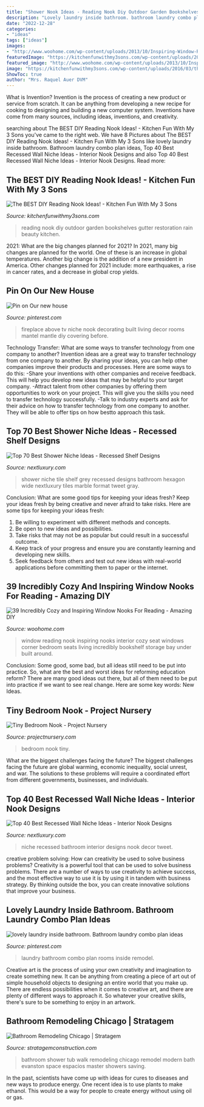 ```yaml
---
title: "Shower Nook Ideas - Reading Nook Diy Outdoor Garden Bookshelves Gutter Restoration Rain Beauty Kitchen"
description: "Lovely laundry inside bathroom. bathroom laundry combo plan ideas"
date: "2022-12-28"
categories:
- "ideas"
tags: ["ideas"]
images:
- "http://www.woohome.com/wp-content/uploads/2013/10/Inspiring-Window-Reading-Nook-6-2.jpg"
featuredImage: "https://kitchenfunwithmy3sons.com/wp-content/uploads/2016/03/the-best-diy-reading-nook-ideas-for-kids-18.jpg"
featured_image: "http://www.woohome.com/wp-content/uploads/2013/10/Inspiring-Window-Reading-Nook-6-2.jpg"
image: "https://kitchenfunwithmy3sons.com/wp-content/uploads/2016/03/the-best-diy-reading-nook-ideas-for-kids-18.jpg"
ShowToc: true
author: "Mrs. Raquel Auer DVM"
---
```



What is Invention?
Invention is the process of creating a new product or service from scratch. It can be anything from developing a new recipe for cooking to designing and building a new computer system. Inventions have come from many sources, including ideas, inventions, and creativity.

	

		
searching about The BEST DIY Reading Nook Ideas! - Kitchen Fun With My 3 Sons you've came to the right web. We have 8 Pictures about The BEST DIY Reading Nook Ideas! - Kitchen Fun With My 3 Sons like lovely laundry inside bathroom. Bathroom laundry combo plan ideas, Top 40 Best Recessed Wall Niche Ideas - Interior Nook Designs and also Top 40 Best Recessed Wall Niche Ideas - Interior Nook Designs. Read more:
		
    
## The BEST DIY Reading Nook Ideas! - Kitchen Fun With My 3 Sons

<img loading=lazy src="https://kitchenfunwithmy3sons.com/wp-content/uploads/2016/03/the-best-diy-reading-nook-ideas-for-kids-18.jpg" onerror="this.onerror=null;this.src='https://tse1.mm.bing.net/th?id=OIP.Dc78fvRKG2obTiwWTqBW8wHaJ4&amp;pid=15.1';" alt="The BEST DIY Reading Nook Ideas! - Kitchen Fun With My 3 Sons">

_Source: kitchenfunwithmy3sons.com_

>reading nook diy outdoor garden bookshelves gutter restoration rain beauty kitchen. 

	

2021: What are the big changes planned for 2021?
In 2021, many big changes are planned for the world. One of these is an increase in global temperatures. Another big change is the addition of a new president in America. Other changes planned for 2021 include: more earthquakes, a rise in cancer rates, and a decrease in global crop yields.

    
## Pin On Our New House

<img loading=lazy src="https://i.pinimg.com/736x/6c/f5/89/6cf589b09845ee334402b9623cbb4a8e.jpg" onerror="this.onerror=null;this.src='https://tse4.mm.bing.net/th?id=OIP.dv0PicaJdbt3jjuTReI_4wHaJ3&amp;pid=15.1';" alt="Pin on Our new house">

_Source: pinterest.com_

>fireplace above tv niche nook decorating built living decor rooms mantel mantle diy covering before. 

	

Technology Transfer: What are some ways to transfer technology from one company to another?
Invention ideas are a great way to transfer technology from one company to another. By sharing your ideas, you can help other companies improve their products and processes. Here are some ways to do this: 
-Share your inventions with other companies and receive feedback. This will help you develop new ideas that may be helpful to your target company.
-Attract talent from other companies by offering them opportunities to work on your project. This will give you the skills you need to transfer technology successfully.
-Talk to industry experts and ask for their advice on how to transfer technology from one company to another. They will be able to offer tips on how bestto approach this task.

    
## Top 70 Best Shower Niche Ideas - Recessed Shelf Designs

<img loading=lazy src="http://nextluxury.com/wp-content/uploads/shower-niche-interior-ideas-hexagon-and-wide-format-grey-tiles.jpg" onerror="this.onerror=null;this.src='https://tse4.mm.bing.net/th?id=OIP.CZHASCg-CXVGj97FgH8YmQHaHS&amp;pid=15.1';" alt="Top 70 Best Shower Niche Ideas - Recessed Shelf Designs">

_Source: nextluxury.com_

>shower niche tile shelf grey recessed designs bathroom hexagon wide nextluxury tiles marble format tweet gray. 

	

Conclusion: What are some good tips for keeping your ideas fresh?
Keep your ideas fresh by being creative and never afraid to take risks. Here are some tips for keeping your ideas fresh:
1. Be willing to experiment with different methods and concepts.
2. Be open to new ideas and possibilities.
3. Take risks that may not be as popular but could result in a successful outcome. 
4. Keep track of your progress and ensure you are constantly learning and developing new skills. 
5. Seek feedback from others and test out new ideas with real-world applications before committing them to paper or the internet.

    
## 39 Incredibly Cozy And Inspiring Window Nooks For Reading - Amazing DIY

<img loading=lazy src="http://www.woohome.com/wp-content/uploads/2013/10/Inspiring-Window-Reading-Nook-6-2.jpg" onerror="this.onerror=null;this.src='https://tse3.mm.bing.net/th?id=OIP.gQgwYCBA7Gg6BQqBfnSOJwHaJ4&amp;pid=15.1';" alt="39 Incredibly Cozy and Inspiring Window Nooks For Reading - Amazing DIY">

_Source: woohome.com_

>window reading nook inspiring nooks interior cozy seat windows corner bedroom seats living incredibly bookshelf storage bay under built around. 

	

Conclusion: Some good, some bad, but all ideas still need to be put into practice.
So, what are the best and worst ideas for reforming education reform? There are many good ideas out there, but all of them need to be put into practice if we want to see real change. Here are some key words: New Ideas.

    
## Tiny Bedroom Nook - Project Nursery

<img loading=lazy src="https://projectnursery.com/wp-content/uploads/2012/12/garin_after.jpg" onerror="this.onerror=null;this.src='https://tse2.mm.bing.net/th?id=OIP.Tk23-0MH0UrGrO1tZjiUtQHaLE&amp;pid=15.1';" alt="Tiny Bedroom Nook - Project Nursery">

_Source: projectnursery.com_

>bedroom nook tiny. 

	

What are the biggest challenges facing the future?
The biggest challenges facing the future are global warming, economic inequality, social unrest, and war. The solutions to these problems will require a coordinated effort from different governments, businesses, and individuals.

    
## Top 40 Best Recessed Wall Niche Ideas - Interior Nook Designs

<img loading=lazy src="http://nextluxury.com/wp-content/uploads/recessed-wall-niche-ideas-inspiration-bathroom-decor-space.jpg" onerror="this.onerror=null;this.src='https://tse2.mm.bing.net/th?id=OIP.0YcjKkhS4-Y9zpLrZWoJPgAAAA&amp;pid=15.1';" alt="Top 40 Best Recessed Wall Niche Ideas - Interior Nook Designs">

_Source: nextluxury.com_

>niche recessed bathroom interior designs nook decor tweet. 

	

creative problem solving: How can creativity be used to solve business problems?
Creativity is a powerful tool that can be used to solve business problems. There are a number of ways to use creativity to achieve success, and the most effective way to use it is by using it in tandem with business strategy. By thinking outside the box, you can create innovative solutions that improve your business.

    
## Lovely Laundry Inside Bathroom. Bathroom Laundry Combo Plan Ideas

<img loading=lazy src="https://i.pinimg.com/736x/40/73/e9/4073e9b3d72fd725a0f13e59cff54f97--basement-laundry-rooms-laundry-room-remodel.jpg?b=t" onerror="this.onerror=null;this.src='https://tse1.mm.bing.net/th?id=OIP.oP8C10VL4YZxC77Rp4VOhQHaLH&amp;pid=15.1';" alt="lovely laundry inside bathroom. Bathroom laundry combo plan ideas">

_Source: pinterest.com_

>laundry bathroom combo plan rooms inside remodel. 

	

Creative art is the process of using your own creativity and imagination to create something new. It can be anything from creating a piece of art out of simple household objects to designing an entire world that you make up. There are endless possibilities when it comes to creative art, and there are plenty of different ways to approach it. So whatever your creative skills, there's sure to be something to enjoy in an artwork.

    
## Bathroom Remodeling Chicago | Stratagem

<img loading=lazy src="http://www.stratagemconstruction.com/wp-content/uploads/2016/07/IMG_3621-resize-1.jpg" onerror="this.onerror=null;this.src='https://tse4.mm.bing.net/th?id=OIP.nvXbuCEXIC5Kr29BEH_n3wHaLA&amp;pid=15.1';" alt="Bathroom Remodeling Chicago | Stratagem">

_Source: stratagemconstruction.com_

>bathroom shower tub walk remodeling chicago remodel modern bath evanston space espacios master showers saving. 

	

In the past, scientists have come up with ideas for cures to diseases and new ways to produce energy. One recent idea is to use plants to make ethanol. This would be a way for people to create energy without using oil or gas.

